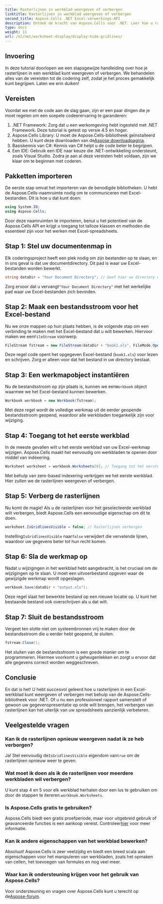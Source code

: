 ```yaml
---
title: Rasterlijnen in werkblad weergeven of verbergen
linktitle: Rasterlijnen in werkblad weergeven of verbergen
second_title: Aspose.Cells .NET Excel-verwerkings-API
description: Ontdek de kracht van Aspose.Cells voor .NET. Leer hoe u rasterlijnen in Excel-werkbladen verbergt, zodat uw gegevens visueel aantrekkelijker worden.
type: docs
weight: 11
url: /nl/net/worksheet-display/display-hide-gridlines/
---
```

## Invoering
In deze tutorial doorlopen we een stapsgewijze handleiding over hoe je rasterlijnen in een werkblad kunt weergeven of verbergen. We behandelen alles van de vereisten tot de codering zelf, zodat je het proces gemakkelijk kunt begrijpen. Laten we erin duiken!
## Vereisten
Voordat we met de code aan de slag gaan, zijn er een paar dingen die je moet regelen om een soepele codeerervaring te garanderen:
1. .NET Framework: Zorg dat u een werkomgeving hebt ingesteld met .NET Framework. Deze tutorial is getest op versie 4.5 en hoger.
2.  Aspose.Cells Library: U moet de Aspose.Cells-bibliotheek geïnstalleerd hebben. U kunt deze downloaden van de[Aspose downloadpagina](https://releases.aspose.com/cells/net/).
3. Basiskennis van C#: Kennis van C# helpt u de code beter te begrijpen.
4. Een IDE: Gebruik een IDE naar keuze die .NET-ontwikkeling ondersteunt, zoals Visual Studio.
Zodra je aan al deze vereisten hebt voldaan, zijn we klaar om te beginnen met coderen.
## Pakketten importeren
De eerste stap omvat het importeren van de benodigde bibliotheken. U hebt de Aspose.Cells-naamruimte nodig om te communiceren met Excel-bestanden. Dit is hoe u dat kunt doen:
```csharp
using System.IO;
using Aspose.Cells;
```
Door deze naamruimten te importeren, benut u het potentieel van de Aspose.Cells API en krijgt u toegang tot talloze klassen en methoden die essentieel zijn voor het werken met Excel-spreadsheets.
## Stap 1: Stel uw documentenmap in
Elk coderingsproject heeft een plek nodig om zijn bestanden op te slaan, en in ons geval is dat uw documentdirectory. Dit pad is waar uw Excel-bestanden worden bewerkt.
```csharp
string dataDir = "Your Document Directory"; // Geef hier uw directory op
```
 Zorg ervoor dat u vervangt`"Your Document Directory"` met het werkelijke pad waar uw Excel-bestanden zich bevinden.
## Stap 2: Maak een bestandsstroom voor het Excel-bestand
 Nu we onze mappen op hun plaats hebben, is de volgende stap om een verbinding te maken met het Excel-bestand dat u wilt bewerken. Hiervoor maken we een`FileStream` voorwerp.
```csharp
FileStream fstream = new FileStream(dataDir + "book1.xls", FileMode.Open);
```
Deze regel code opent het opgegeven Excel-bestand (`book1.xls`) voor lezen en schrijven. Zorg er alleen voor dat het bestand in uw directory bestaat.
## Stap 3: Een werkmapobject instantiëren
Nu de bestandsstroom op zijn plaats is, kunnen we een`Workbook` object waarmee we het Excel-bestand kunnen bewerken.
```csharp
Workbook workbook = new Workbook(fstream);
```
Met deze regel wordt de volledige werkmap uit de eerder geopende bestandsstroom geopend, waardoor alle werkbladen toegankelijk zijn voor wijziging.
## Stap 4: Toegang tot het eerste werkblad
In de meeste gevallen wilt u het eerste werkblad van uw Excel-werkmap wijzigen. Aspose.Cells maakt het eenvoudig om werkbladen te openen door middel van indexering.
```csharp
Worksheet worksheet = workbook.Worksheets[0]; // Toegang tot het eerste werkblad
```
Met behulp van zero-based indexering verkrijgen we het eerste werkblad. Hier zullen we de rasterlijnen weergeven of verbergen.
## Stap 5: Verberg de rasterlijnen
Nu komt de magie! Als u de rasterlijnen voor het geselecteerde werkblad wilt verbergen, biedt Aspose.Cells een eenvoudige eigenschap om dit te doen.
```csharp
worksheet.IsGridlinesVisible = false; // Rasterlijnen verbergen
```
 Instelling`IsGridlinesVisible` naar`false` verwijdert die vervelende lijnen, waardoor uw gegevens beter tot hun recht komen.
## Stap 6: Sla de werkmap op
Nadat u wijzigingen in het werkblad hebt aangebracht, is het cruciaal om de wijzigingen op te slaan. U moet een uitvoerbestand opgeven waar de gewijzigde werkmap wordt opgeslagen.
```csharp
workbook.Save(dataDir + "output.xls");
```
Deze regel slaat het bewerkte bestand op een nieuwe locatie op. U kunt het bestaande bestand ook overschrijven als u dat wilt.
## Stap 7: Sluit de bestandsstroom
Vergeet ten slotte niet om systeembronnen vrij te maken door de bestandsstroom die u eerder hebt geopend, te sluiten.
```csharp
fstream.Close();
```
Het sluiten van de bestandsstroom is een goede manier om te programmeren. Hiermee voorkomt u geheugenlekken en zorgt u ervoor dat alle gegevens correct worden weggeschreven.
## Conclusie
En dat is het! U hebt succesvol geleerd hoe u rasterlijnen in een Excel-werkblad kunt weergeven of verbergen met behulp van de Aspose.Cells-bibliotheek voor .NET. Of u nu een professioneel rapport samenstelt of gewoon uw gegevenspresentatie op orde wilt brengen, het verbergen van rasterlijnen kan het uiterlijk van uw spreadsheets aanzienlijk verbeteren. 
## Veelgestelde vragen
### Kan ik de rasterlijnen opnieuw weergeven nadat ik ze heb verborgen?
 Ja! Stel eenvoudig de`IsGridlinesVisible` eigendom van`true` om de rasterlijnen opnieuw weer te geven.
### Wat moet ik doen als ik de rasterlijnen voor meerdere werkbladen wil verbergen?
 U kunt stap 4 en 5 voor elk werkblad herhalen door een lus te gebruiken om door de stappen te itereren.`workbook.Worksheets`.
### Is Aspose.Cells gratis te gebruiken?
Aspose.Cells biedt een gratis proefperiode, maar voor uitgebreid gebruik of geavanceerde functies is een aankoop vereist. Controleer[hier](https://purchase.aspose.com/buy) voor meer informatie.
### Kan ik andere eigenschappen van het werkblad bewerken?
Absoluut! Aspose.Cells is zeer veelzijdig en biedt een breed scala aan eigenschappen voor het manipuleren van werkbladen, zoals het opmaken van cellen, het toevoegen van formules en nog veel meer.
### Waar kan ik ondersteuning krijgen voor het gebruik van Aspose.Cells?
 Voor ondersteuning en vragen over Aspose.Cells kunt u terecht op de[Aspose-forum](https://forum.aspose.com/c/cells/9).
